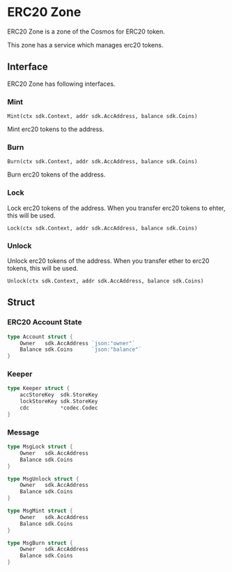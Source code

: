 # ERC20 Zone

ERC20 Zone is a zone of the Cosmos for ERC20 token.

This zone has a service which manages erc20 tokens.

## Interface

ERC20 Zone has following interfaces.

### Mint

`Mint(ctx sdk.Context, addr sdk.AccAddress, balance sdk.Coins)`

Mint erc20 tokens to the address.

### Burn

`Burn(ctx sdk.Context, addr sdk.AccAddress, balance sdk.Coins)`

Burn erc20 tokens of the address.

### Lock

Lock erc20 tokens of the address. When you transfer erc20 tokens to ehter, this will be used.

`Lock(ctx sdk.Context, addr sdk.AccAddress, balance sdk.Coins)`

### Unlock

Unlock erc20 tokens of the address. When you transfer ether to erc20 tokens, this will be used.

`Unlock(ctx sdk.Context, addr sdk.AccAddress, balance sdk.Coins)`

## Struct

### ERC20 Account State

```go
type Account struct {
	Owner   sdk.AccAddress `json:"owner"`
	Balance sdk.Coins      `json:"balance"`
}
```

### Keeper

```go
type Keeper struct {
	accStoreKey  sdk.StoreKey
	lockStoreKey sdk.StoreKey
	cdc          *codec.Codec
}
```

### Message

```go
type MsgLock struct {
	Owner   sdk.AccAddress
	Balance sdk.Coins
}
```

```go
type MsgUnlock struct {
	Owner   sdk.AccAddress
	Balance sdk.Coins
}
```

```go
type MsgMint struct {
	Owner   sdk.AccAddress
	Balance sdk.Coins
}
```

```go
type MsgBurn struct {
	Owner   sdk.AccAddress
	Balance sdk.Coins
}
```